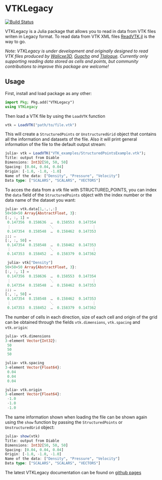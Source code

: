 # VTKLegacy

[![Build Status](https://github.com/LAlbertoA/VTKLegacy.jl/actions/workflows/CI.yml/badge.svg?branch=main)](https://github.com/LAlbertoA/VTKLegacy.jl/actions/workflows/CI.yml?query=branch%3Amain)

VTKLegacy is a Julia package that allows you to read in data from VTK files writen in Legacy format. To read data from VTK XML files [ReadVTK.jl](https://github.com/JuliaVTK/ReadVTK.jl) is the way to go.

*Note: VTKLegacy is under development and originally designed to read VTK files produced by [Walicxe3D](https://github.com/meithan/walicxe3d), [Guacho](https://github.com/esquivas/guacho) and [Tlaloque]().
Currently only supporting reading data stored as cells and points, but community contributions to improve this package are welcome!*

## Usage

First, install and load package as any other:
```julia
import Pkg; Pkg.add("VTKLegacy")
using VTKLegacy
```
Then load a VTK file by using the `LoadVTK` function
```julia
vtk = LoadVTK("path/to/file.vtk")
```
This will create a `StructuredPoints` or `UnstructuredGrid` object that contains all the information and datasets of the file.
Also it will print general information of the file to the default output stream:

```julia
julia> vtk = LoadVTK("VTK_examples/StructuredPointsExample.vtk");
Title: output from Diable
Dimensions: Int32[50, 50, 50]
Spacing: [0.04, 0.04, 0.04]
Origin: [-1.0, -1.0, -1.0]
Name of the data: ["Density", "Pressure", "Velocity"]
Data type: ["SCALARS", "SCALARS", "VECTORS"]
```

To acces the data from a vtk file with STRUCTURED_POINTS, you can index the `data` field of the `StructuredPoints` object with the index number or the data name of the dataset you want:

```julia
julia> vtk.data[1,:,:,:]
50×50×50 Array{AbstractFloat, 3}:
[:, :, 1] =
 0.147356  0.158636  …  0.158553  0.147354
 ⋮                  ⋱                  ⋮
 0.147354  0.158548  …  0.158462  0.147353
;;; …
[:, :, 50] =
 0.147354  0.158548  …  0.158462  0.147353
 ⋮                  ⋱                  ⋮
 0.147353  0.158452  …  0.158379  0.147362

 julia> vtk["Density"]
50×50×50 Array{AbstractFloat, 3}:
[:, :, 1] =
 0.147356  0.158636  …  0.158553  0.147354
 ⋮                  ⋱                  ⋮
 0.147354  0.158548  …  0.158462  0.147353
;;; …
[:, :, 50] =
 0.147354  0.158548  …  0.158462  0.147353
 ⋮                  ⋱                  ⋮
 0.147353  0.158452  …  0.158379  0.147362
```

The number of cells in each direction, size of each cell and origin of the grid can be obtained through the fields `vtk.dimensions`, `vtk.spacing` and `vtk.origin`:

```julia
julia> vtk.dimensions
3-element Vector{Int32}:
 50
 50
 50

julia> vtk.spacing
3-element Vector{Float64}:
 0.04
 0.04
 0.04

julia> vtk.origin
3-element Vector{Float64}:
 -1.0
 -1.0
 -1.0
```
The same information shown when loading the file can be shown again using the `show` function by passing the `StructuredPoints` or `UnstructuredGrid` object:

```julia
julia> show(vtk)
Title: output from Diable
Dimensions: Int32[50, 50, 50]
Spacing: [0.04, 0.04, 0.04]
Origin: [-1.0, -1.0, -1.0]
Name of the data: ["Density", "Pressure", "Velocity"]
Data type: ["SCALARS", "SCALARS", "VECTORS"]
```

The latest VTKLegacy documentation can be found on [github pages](https://lalbertoa.github.io/VTKLegacy.jl)